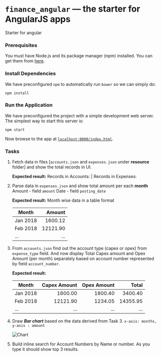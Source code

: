 # `finance_angular` — the starter for AngularJS apps

Starter for angular


### Prerequisites


You must have Node.js and its package manager (npm) installed. You can get them from [here][node].


### Install Dependencies

We have preconfigured `npm` to automatically run `bower` so we can simply do:

```
npm install
```

### Run the Application

We have preconfigured the project with a simple development web server. The simplest way to start
this server is:

```
npm start
```
Now browse to the app at [`localhost:8000/index.html`][local-app-url].

### Tasks

1. Fetch data in files [```accounts.json``` and ```expenses.json``` under **resource** folder] and show the total records in UI.

    **Expected result:**  Records in  Accounts: <COUNT> | Records in Expenses: <COUNT>

2. Parse data in ```expenses.json``` and show total amount per each **month**
Amount - field ```amount```
Date   - field ```posting_date```

    **Expected result:**
    Month wise data in a table format

    | Month         | Amount    |
    | ------------- |----------:|
    | Jan 2018      | 1600.12   |
    | Feb 2018      | 12121.90  |
    | ...           |      ...  |


3. From ```accounts.json``` find out the account type (capex or opex)  from ```expense_type``` field.
And now display Total Capex amount and Opex Amount (per month) separately based on account number represented by field ```account_number```.

    **Expected result:**
    
    |Month          |Capex Amount | Opex Amount |   Total |
    | ------------- |----------:|----------:|----------:|
    | Jan 2018      | 1600.00  | 1800.40 |   3400.40     |
    | Feb 2018      | 12121.90  | 1234.05| 14355.95      |
    | ...           |      ...  | ...    |...            |

4. Draw ***Bar chart*** based on the data derived from Task 3.
```x-axis: months, y-axis : amount```

    ![Chart][chart]

5. Build inline search for Account Numbers by Name or number.
   As you type it should show top 3 results.


[local-app-url]: http://localhost:8000/index.html
[node]: https://nodejs.org/
[chart]: https://github.com/ServiceNow-Hiring/finance_angular/blob/master/resource/chart.png
